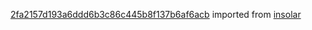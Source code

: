 [2fa2157d193a6ddd6b3c86c445b8f137b6af6acb](https://github.com/insolar/insolar/commit/2fa2157d193a6ddd6b3c86c445b8f137b6af6acb) imported from [insolar](https://github.com/insolar/insolar)
